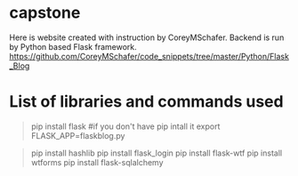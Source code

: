 # capstone
Here is website created with instruction by CoreyMSchafer. Backend is run by Python based Flask framework.
https://github.com/CoreyMSchafer/code_snippets/tree/master/Python/Flask_Blog

# List of libraries and commands used
>pip install flask   #if you don't have pip intall it
>export FLASK_APP=flaskblog.py

>pip install hashlib
>pip install flask_login
>pip install flask-wtf
>pip install wtforms
>pip install flask-sqlalchemy
